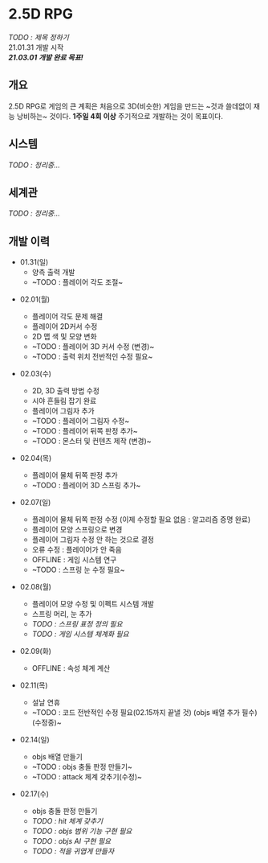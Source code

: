 # 2.5D RPG
_TODO : 제목 정하기_   
21.01.31 개발 시작   
**_21.03.01 개발 완료 목표!_**

## 개요
2.5D RPG로 게임의 큰 계획은 처음으로 3D(비슷한) 게임을 만드는 ~것과 쓸데없이 재능 낭비하는~ 것이다.
**1주일 4회 이상** 주기적으로 개발하는 것이 목표이다.

## 시스템
_TODO : 정리중..._

## 세계관
_TODO : 정리중..._

## 개발 이력
- 01.31(일)
  - 양측 출력 개발
  - ~TODO : 플레이어 각도 조절~

* 02.01(월)
  - 플레이어 각도 문제 해결
  - 플레이어 2D커서 수정
  - 2D 맵 색 및 모양 변화
  - ~TODO : 플레이어 3D 커서 수정 (변경)~
  - ~TODO : 출력 위치 전반적인 수정 필요~

* 02.03(수)
  - 2D, 3D 출력 방법 수정
  - 시야 흔들림 잡기 완료
  - 플레이어 그림자 추가
  - ~TODO : 플레이어 그림자 수정~
  - ~TODO : 플레이어 뒤쪽 판정 추가~
  - ~TODO : 몬스터 및 컨텐츠 제작 (변경)~
  
* 02.04(목)
  - 플레이어 물체 뒤쪽 판정 추가
  - ~TODO : 플레이어 3D 스프링 추가~

* 02.07(일)
  - 플레이어 물체 뒤쪽 판정 수정 (이제 수정할 필요 없음 : 알고리즘 증명 완료)
  - 플레이어 모양 스프링으로 변경
  - 플레이어 그림자 수정 안 하는 것으로 결정
  - 오류 수정 : 플레이어가 안 죽음
  - OFFLINE : 게임 시스템 연구
  - ~TODO : 스프링 눈 수정 필요~

* 02.08(월)
  - 플레이어 모양 수정 및 이펙트 시스템 개발
  - 스프링 머리, 눈 추가
  - _TODO : 스프링 표정 정의 필요_
  - _TODO : 게임 시스템 체계화 필요_

* 02.09(화)
  - OFFLINE : 속성 체계 계산

* 02.11(목)
  - 설날 연휴
  - ~TODO : 코드 전반적인 수정 필요(02.15까지 끝낼 것) (objs 배열 추가 필수) (수정중)~

* 02.14(일)
  - objs 배열 만들기
  - ~TODO : objs 충돌 판정 만들기~
  - ~TODO : attack 체계 갖추기(수정)~

* 02.17(수)
  - objs 충돌 판정 만들기
  - _TODO : hit 체계 갖추기_
  - _TODO : objs 범위 기능 구현 필요_
  - _TODO : objs AI 구현 필요_
  - _TODO : 적을 귀엽게 만들자_